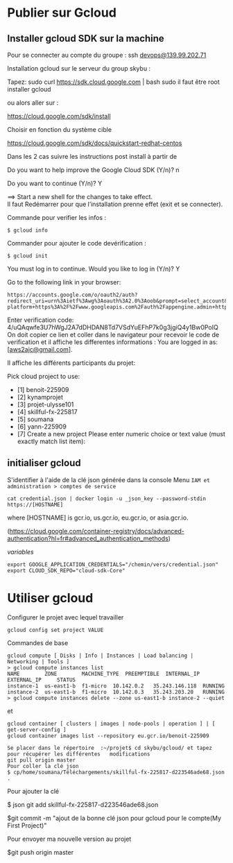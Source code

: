 
# Publier sur Gcloud

## Installer gcloud SDK sur la machine

Pour se connecter au compte du groupe : ssh devops@139.99.202.71

Installation gcloud sur le serveur du group skybu :

Tapez:
sudo curl https://sdk.cloud.google.com | bash
sudo il faut être root installer gcloud 



ou alors aller sur :

https://cloud.google.com/sdk/install

Choisir en fonction du système cible

https://cloud.google.com/sdk/docs/quickstart-redhat-centos

Dans les 2 cas suivre les instructions post install à partir de

Do you want to help improve the Google Cloud SDK (Y/n)?  n

Do you want to continue (Y/n)?  Y

==> Start a new shell for the changes to take effect.  
Il faut Redémarrer pour que l’installation prenne effet (exit et se connecter).

Commande pour verifier les infos :

``` 
$ gcloud info
```

Commander pour ajouter le code  devérification : 

```
$ gcloud init
```

You must log in to continue. Would you like to log in (Y/n)?  Y

Go to the following link in your browser:

    https://accounts.google.com/o/oauth2/auth?redirect_uri=urn%3Aietf%3Awg%3Aoauth%3A2.0%3Aoob&prompt=select_account&response_type=code&client_id=32555940559.apps.googleusercontent.com&scope=https%3A%2F%2Fwww.googleapis.com%2Fauth%2Fuserinfo.email+https%3A%2F%2Fwww.googleapis.com%2Fauth%2Fcloud-platform+https%3A%2F%2Fwww.googleapis.com%2Fauth%2Fappengine.admin+https%3A%2F%2Fwww.googleapis.com%2Fauth%2Fcompute+https%3A%2F%2Fwww.googleapis.com%2Fauth%2Faccounts.reauth&access_type=offline


Enter verification code: 4/uQAqwfe3U7hWgJ2A7dDHDAN8Td7VSdYuEFhP7k0g3jgiQ4y1Bw0PoIQ
On doit copier ce lien et coller dans le navigateur pour recevoir le code de verification et il affiche les differentes informations :
You are logged in as: [aws2ajc@gmail.com].

Il affiche les différents participants du projet:

Pick cloud project to use: 
 - [1] benoit-225909
 - [2] kynamprojet
 - [3] projet-ulysse101
 - [4] skillful-fx-225817
 - [5] soumana
 - [6] yann-225909
 - [7] Create a new project
Please enter numeric choice or text value (must exactly match list 
item):  




## initialiser gcloud
S'identifier à l'aide de la clé json générée dans la console Menu `IAM et administration > comptes de service`  

    cat credential.json | docker login -u _json_key --password-stdin https://[HOSTNAME]
where [HOSTNAME] is gcr.io, us.gcr.io, eu.gcr.io, or asia.gcr.io.

(https://cloud.google.com/container-registry/docs/advanced-authentication?hl=fr#advanced_authentication_methods)

*variables*

    export GOOGLE_APPLICATION_CREDENTIALS="/chemin/vers/credential.json"
    export CLOUD_SDK_REPO="cloud-sdk-Core"

# Utiliser gcloud

Configurer le projet avec lequel travailler

    gcloud config set project VALUE

Commandes de base

    gcloud compute [ Disks | Info | Instances | Load balancing | Networking | Tools ]
    > gcloud compute instances list
    NAME        ZONE        MACHINE_TYPE  PREEMPTIBLE  INTERNAL_IP  EXTERNAL_IP     STATUS
    instance-1  us-east1-b  f1-micro  10.142.0.2   35.243.146.118  RUNNING
    instance-2  us-east1-b  f1-micro  10.142.0.3   35.243.203.20   RUNNING
    > gcloud compute instances delete --zone us-east1-b instance-2 --quiet

 et

    gcloud container [ clusters | images | node-pools | operation ] | [ get-server-config ]
    gcloud container images list --repository eu.gcr.io/benoit-225909

    Se placer dans le répertoire  :~/projet$ cd skybu/gcloud/ et tapez pour récupérer les différentes 	modifications 
	git pull origin master
	Pour coller la clé json 
    $ cp/home/soumana/Téléchargements/skillful-fx-225817-d223546ade68.json .

    
 Pour ajouter la clé

 $ json git add skillful-fx-225817-d223546ade68.json


 $git commit -m "ajout de la bonne clé json pour gcloud pour le compte(My First Project)"

 Pour envoyer ma nouvelle version au projet 
 
 $git push origin master
